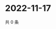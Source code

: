# 2022-11-17

共 0 条

<!-- BEGIN WEIBO -->
<!-- 最后更新时间 Thu Nov 17 2022 03:00:55 GMT+0800 (China Standard Time) -->

<!-- END WEIBO -->
